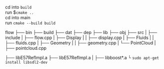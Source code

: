 cd into `build`  
run $`cmake ..`  
cd into main  
run `cmake --build build`

flow
├── bin
├── build
├── dat
├── dep
├── lib
├── obj
├── src
|   ├── include
|   ├── flow.cpp
|   ├── Display
|   |   ├── display.cpp
|   ├── Fluids
|   |   ├── fluids.cpp
|   ├── Geometry
|   |   ├── geometry.cpp
|   └── PointCloud
|       ├── pointcloud.cpp


├── libE57RefImpl.a
├── libE57RefImpl.a
|   ├── libboost*.a
└
`sudo apt-get install libsdl2-dev`